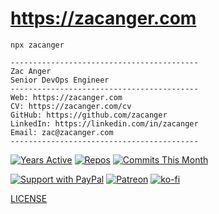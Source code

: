 # <https://zacanger.com>

`npx zacanger`

```
------------------------------------------
Zac Anger
Senior DevOps Engineer
------------------------------------------
Web: https://zacanger.com
CV: https://zacanger.com/cv
GitHub: https://github.com/zacanger
LinkedIn: https://linkedin.com/in/zacanger
Email: zac@zacanger.com
------------------------------------------
```

[![Years Active](https://badges.pufler.dev/years/zacanger)](https://badges.pufler.dev) [![Repos](https://badges.pufler.dev/repos/zacanger)](https://badges.pufler.dev) [![Commits This Month](https://badges.pufler.dev/commits/monthly/zacanger)](https://badges.pufler.dev)

[![Support with PayPal](https://img.shields.io/badge/paypal-donate-yellow.png)](https://paypal.me/zacanger) [![Patreon](https://img.shields.io/badge/patreon-donate-yellow.svg)](https://www.patreon.com/zacanger) [![ko-fi](https://img.shields.io/badge/donate-KoFi-yellow.svg)](https://ko-fi.com/U7U2110VB)

[LICENSE](./LICENSE.md)
